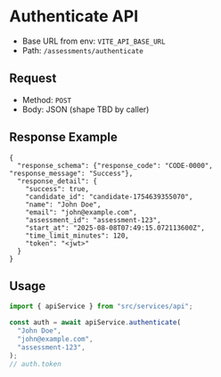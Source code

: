 # Authenticate API

- Base URL from env: `VITE_API_BASE_URL`
- Path: `/assessments/authenticate`

## Request

- Method: `POST`
- Body: JSON (shape TBD by caller)

## Response Example

```
{
  "response_schema": {"response_code": "CODE-0000", "response_message": "Success"},
  "response_detail": {
    "success": true,
    "candidate_id": "candidate-1754639355070",
    "name": "John Doe",
    "email": "john@example.com",
    "assessment_id": "assessment-123",
    "start_at": "2025-08-08T07:49:15.072113600Z",
    "time_limit_minutes": 120,
    "token": "<jwt>"
  }
}
```

## Usage

```ts
import { apiService } from "src/services/api";

const auth = await apiService.authenticate(
  "John Doe",
  "john@example.com",
  "assessment-123",
);
// auth.token
```
